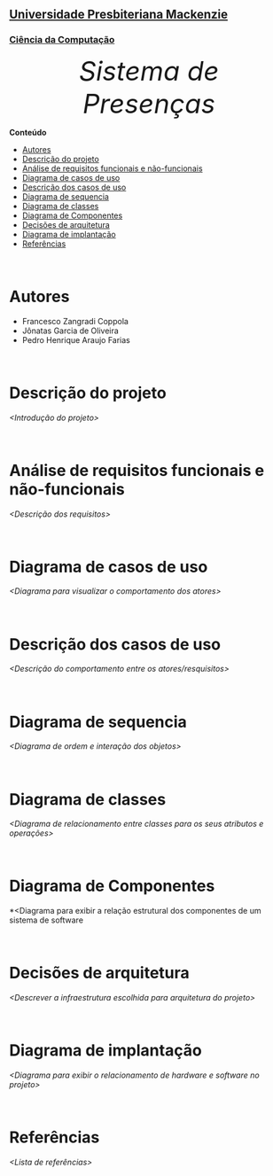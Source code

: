 <h2><a href= "https://www.mackenzie.br">Universidade Presbiteriana Mackenzie</a></h2>
<h3><a href= "https://www.mackenzie.br/graduacao/sao-paulo-higienopolis/ciencia-da-computacao">Ciência da Computação</a></h3>

<font size="+12"><center>*Sistema de Presenças*</center></font>

**Conteúdo**

- [Autores](#autores)
- [Descrição do projeto](#descrição-do-projeto)
- [Análise de requisitos funcionais e não-funcionais](#análise-de-requisitos-funcionais-e-não-funcionais)
- [Diagrama de casos de uso](#diagrama-de-casos-de-uso)
- [Descrição dos casos de uso](#descrição-dos-casos-de-uso)
- [Diagrama de sequencia](#diagrama-de-sequencia)
- [Diagrama de classes](#diagrama-de-classes)
- [Diagrama de Componentes](#diagrama-de-componentes)
- [Decisões de arquitetura](#decisões-de-arquitetura)
- [Diagrama de implantação](#diagrama-de-implantação)
- [Referências](#referências)

<br>

# Autores
* Francesco Zangradi Coppola
* Jônatas Garcia de Oliveira
* Pedro Henrique Araujo Farias 

<br>

# Descrição do projeto
*&lt;Introdução do projeto&gt;*

<br>

# Análise de requisitos funcionais e não-funcionais
*&lt;Descrição dos requisitos&gt;*

<br>

# Diagrama de casos de uso
*&lt;Diagrama para visualizar o comportamento dos atores&gt;*

<br>

# Descrição dos casos de uso
*&lt;Descrição do comportamento entre os atores/resquisitos&gt;*

<br>

# Diagrama de sequencia
*&lt;Diagrama de ordem e interação dos objetos&gt;*

<br>

# Diagrama de classes
*&lt;Diagrama de relacionamento entre classes para os seus atributos e operações&gt;*

<br>

# Diagrama de Componentes
*&lt;Diagrama para exibir a relação estrutural dos componentes de um sistema de software

<br>

# Decisões de arquitetura
*&lt;Descrever a infraestrutura escolhida para arquitetura do projeto&gt;*

<br>

# Diagrama de implantação
*&lt;Diagrama para exibir o relacionamento de hardware e software no projeto&gt;*

<br>

# Referências
*&lt;Lista de referências&gt;*